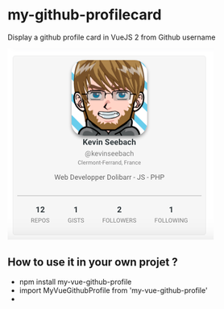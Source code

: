 # my-github-profilecard

Display a github profile card in VueJS 2 from Github username

![alt text](demo.png)

## How to use it in your own projet ?
* npm install my-vue-github-profile
* import MyVueGithubProfile from 'my-vue-github-profile'
* <MyVueGithubProfile username="yourusername"/>
